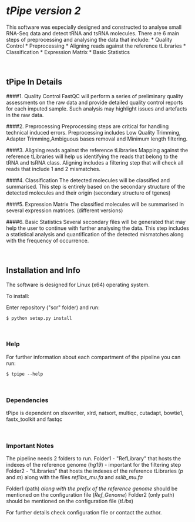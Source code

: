 # _tPipe version 2_ 


This software was especially designed and constructed to analyse small RNA-Seq data and detect tRNA and tsRNA molecules. There are 6 main steps of preprocessing and analysing the data that include:
	* Quality Control
    * Preprocessing
    * Aligning reads against the reference tLibraries
    * Classification
    * Expression Matrix
    * Basic Statistics

<br />

## tPipe In Details

####1. Quality Control
FastQC will perform a series of preliminary quality assessments on the raw data and provide detailed quality control reports for each imputed sample. Such analysis may highlight issues and artefacts in the raw data. 

####2. Preprocessing
Preprocessing steps are critical for handling technical induced errors. Preprocessing includes Low Quality Trimming, Adapter Trimming,Ambiguous bases removal and Minimum length filtering.

####3. Aligning reads against the reference tLibraries
Mapping against the reference tLibraries will help us identifying the reads that belong to the tRNA and tsRNA class. Aligning includes a filtering step that will check all reads that include 1 and 2 mismatches. 

####4. Classification
The detected molecules will be classified and summarised. This step is entirely based on the secondary structure of the detected molecules and their origin (secondary structure of tgenes)

####5. Expression Matrix
The classified molecules will be summarised in several expression matrices. (different versions)

####6. Basic Statistics
Several secondary files will be generated that may help the user to continue with further analysing the data. This step includes a statistical analysis and quantification of the detected mismatches along with the frequency of occurrence.

<br />

## __Installation__ and __Info__

The software is designed for Linux (x64) operating system. 

To install:

Enter repository ("scr" folder) and run:
	
    $ python setup.py install

<br />

### __Help__

For further information about each compartment of the pipeline you can run:

	$ tpipe --help

<br />

### __Dependencies__

tPipe is dependent on xlsxwriter, xlrd, natsort, multiqc, cutadapt, bowtie1, fastx_toolkit and fastqc

<br />

### __Important Notes__
The pipeline needs 2 folders to run.
Folder1 - "RefLibrary" that hosts the indexes of the reference genome (_hg19_) - important for the filtering step
Folder2 - "tLibraries" that hosts the indexes of the reference tLibraries (_p_ and _m_) along with the files _reflibs_mu.fa_ and _sslib_mu.fa_

Folder1 (path) _along with the prefix of the reference genome_ should be mentioned on the configuration file (_Ref_Genome_)
Folder2 (only path) should be mentioned on the configuration file (_tLibs_)

For further details check configuration file or contact the author.